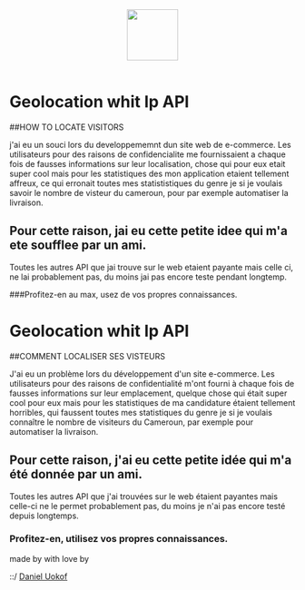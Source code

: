 


<center><img src="https://github.com/Kratos237/Geo-Localisation-Ip-API/blob/master/ipIcon.png" style="width:90px; height:90px;"></center><br>

# Geolocation whit Ip API

##HOW TO LOCATE VISITORS


j'ai eu un souci lors du developpememnt dun site web de e-commerce. Les utilisateurs pour des raisons de confidencialite me fournissaient a chaque fois de fausses informations sur leur localisation, chose qui pour eux etait super cool mais pour les statistiques des mon application etaient tellement affreux, ce qui erronait toutes mes statististiques du genre je si je voulais savoir le nombre de visteur du cameroun, pour par exemple automatiser la livraison. 

## Pour cette raison, jai eu cette petite idee qui m'a ete soufflee par un ami.
Toutes les autres API que jai trouve sur le web etaient payante mais celle ci, ne lai probablement pas, du moins jai pas encore teste pendant longtemp.

###Profitez-en au max, usez de vos propres connaissances.

# Geolocation whit Ip API

##COMMENT LOCALISER SES VISTEURS

J'ai eu un problème lors du développement d'un site e-commerce. Les utilisateurs pour des raisons de confidentialité m'ont fourni à chaque fois de fausses informations sur leur emplacement, quelque chose qui était super cool pour eux mais pour les statistiques de ma candidature étaient tellement horribles, qui faussent toutes mes statistiques du genre je si je voulais connaître le nombre de visiteurs du Cameroun, par exemple pour automatiser la livraison.

## Pour cette raison, j'ai eu cette petite idée qui m'a été donnée par un ami.
Toutes les autres API que j'ai trouvées sur le web étaient payantes mais celle-ci ne le permet probablement pas, du moins je n'ai pas encore testé depuis longtemps.

### Profitez-en, utilisez vos propres connaissances.


made by with love by

  ::/ <a href="">Daniel Uokof</a> 
